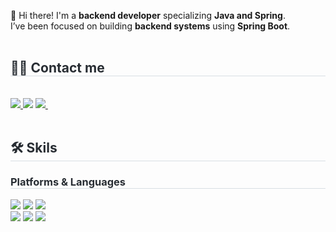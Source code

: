 👋 Hi there! I'm a **backend developer** specializing **Java and Spring**.
<br/>
I’ve been focused on building **backend systems** using **Spring Boot**.
<br>
<br>
<div style="text-align: left;">
    <h2 style="border-bottom: 1px solid #d8dee4; color: #282d33;">🧑‍💻 Contact me</h2> <br> 
    <div style="text-align: left;"> 
      <a href=https://velog.io/@kdh913/posts> 
        <img src="https://img.shields.io/badge/Velog-20C997?style=flat-square&logo=Velog&logoColor=white&link=https://velog.io/@kdh913/posts">
      </a>
      <img src="https://img.shields.io/badge/kimdonghwan913@gmail.com-EA4335?style=flat-square&logo=Gmail&logoColor=white">
        <a href="https://www.instagram.com/allowedev_/">
            <img src="https://img.shields.io/badge/instagram-E4405F?style=flat-square&logo=instagram&logoColor=white"/>&nbsp
  </a>
    </div> 
</div>
<br/>
<div style="text-align: left;"> 
    <h2 style="border-bottom: 1px solid #d8dee4; color: #282d33;">🛠️ Skils</h2>  
</div>
<div style="text-align: left;">
  <h3 style="border-bottom: 1px solid #d8dee4; color: #282d33;"> Platforms & Languages </h2> 
  <div style="margin: ; text-align: left;" "text-align: left;">
    <img src="https://img.shields.io/badge/Spring-6DB33F?style=flat-square&logo=Spring&logoColor=white">
    <img src="https://img.shields.io/badge/Spring Boot-6DB33F?style=flat-square&logo=Spring Boot&logoColor=white">
    <img src="https://img.shields.io/badge/React-61DAFB?style=flat-square&logo=React&logoColor=white"> <br>
    <img src="https://img.shields.io/badge/Java-007396?style=flat-square&logo=Java&logoColor=white">
    <img src="https://img.shields.io/badge/Javascript-F7DF1E?style=flat-square&logo=Javascript&logoColor=white">
    <img src="https://img.shields.io/badge/C++-00599C?style=flat-square&logo=C%2B%2B&logoColor=white">
  </div>
</div>

